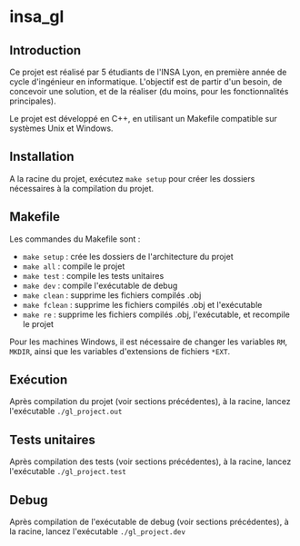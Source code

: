 # insa_gl

## Introduction

Ce projet est réalisé par 5 étudiants de l'INSA Lyon, en première année de cycle d'ingénieur en informatique. L'objectif est de partir d'un besoin, de concevoir une solution, et de la réaliser (du moins, pour les fonctionnalités principales).

Le projet est développé en C++, en utilisant un Makefile compatible sur systèmes Unix et Windows.

## Installation

A la racine du projet, exécutez `make setup` pour créer les dossiers nécessaires à la compilation du projet.

## Makefile

Les commandes du Makefile sont :

- `make setup` : crée les dossiers de l'architecture du projet
- `make all` : compile le projet
- `make test` : compile les tests unitaires
- `make dev` : compile l'exécutable de debug
- `make clean` : supprime les fichiers compilés .obj
- `make fclean` : supprime les fichiers compilés .obj et l'exécutable
- `make re` : supprime les fichiers compilés .obj, l'exécutable, et recompile le projet

Pour les machines Windows, il est nécessaire de changer les variables `RM`, `MKDIR`, ainsi que les variables d'extensions de fichiers `*EXT`. 

## Exécution

Après compilation du projet (voir sections précédentes), à la racine, lancez l'exécutable 
`./gl_project.out`

## Tests unitaires

Après compilation des tests (voir sections précédentes), à la racine, lancez l'exécutable 
`./gl_project.test`

## Debug

Après compilation de l'exécutable de debug (voir sections précédentes), à la racine, lancez l'exécutable 
`./gl_project.dev`
